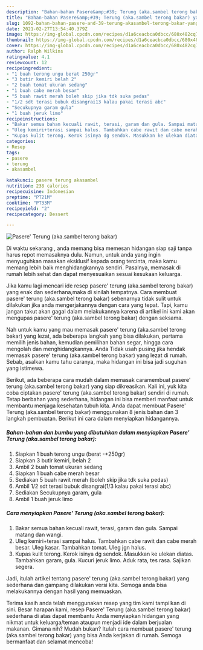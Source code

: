 ```yaml
---
description: "Bahan-bahan Pasere&amp;#39; Terung (aka.sambel terong bakar) yang lezat Untuk Jualan"
title: "Bahan-bahan Pasere&amp;#39; Terung (aka.sambel terong bakar) yang lezat Untuk Jualan"
slug: 1092-bahan-bahan-pasere-and-39-terung-akasambel-terong-bakar-yang-lezat-untuk-jualan
date: 2021-02-27T13:54:40.379Z
image: https://img-global.cpcdn.com/recipes/d1a6ceacbca0dbcc/680x482cq70/pasere-terung-akasambel-terong-bakar-foto-resep-utama.jpg
thumbnail: https://img-global.cpcdn.com/recipes/d1a6ceacbca0dbcc/680x482cq70/pasere-terung-akasambel-terong-bakar-foto-resep-utama.jpg
cover: https://img-global.cpcdn.com/recipes/d1a6ceacbca0dbcc/680x482cq70/pasere-terung-akasambel-terong-bakar-foto-resep-utama.jpg
author: Ralph Wilkins
ratingvalue: 4.1
reviewcount: 12
recipeingredient:
- "1 buah terong ungu berat 250gr"
- "3 butir kemiri belah 2"
- "2 buah tomat ukuran sedang"
- "1 buah cabe merah besar"
- "5 buah rawit merah boleh skip jika tdk suka pedas"
- "1/2 sdt terasi bubuk disangrai13 kalau pakai terasi abc"
- "Secukupnya garam gula"
- "1 buah jeruk limo"
recipeinstructions:
- "Bakar semua bahan kecuali rawit, terasi, garam dan gula. Sampai matang dan wangi."
- "Uleg kemiri+terasi sampai halus. Tambahkan cabe rawit dan cabe merah besar. Uleg kasar. Tambahkan tomat. Uleg jgn halus."
- "Kupas kulit terong. Kerok isinya dg sendok. Masukkan ke ulekan diatas. Tambahkan garam, gula. Kucuri jeruk limo. Aduk rata, tes rasa. Sajikan segera."
categories:
- Resep
tags:
- pasere
- terung
- akasambel

katakunci: pasere terung akasambel 
nutrition: 238 calories
recipecuisine: Indonesian
preptime: "PT21M"
cooktime: "PT33M"
recipeyield: "2"
recipecategory: Dessert

---
```



![Pasere&#39; Terung (aka.sambel terong bakar)](https://img-global.cpcdn.com/recipes/d1a6ceacbca0dbcc/680x482cq70/pasere-terung-akasambel-terong-bakar-foto-resep-utama.jpg)

Di waktu  sekarang , anda memang bisa memesan hidangan siap saji tanpa harus repot memasaknya dulu. Namun, untuk anda yang ingin menyuguhkan masakan eksklusif kepada orang tercinta, maka kamu memang lebih baik menghidangkannya sendiri. Pasalnya, memasak di rumah lebih sehat dan dapat menyesuaikan sesuai kesukaan keluarga.

Jika kamu lagi mencari ide resep pasere&#39; terung (aka.sambel terong bakar) yang enak dan sederhana,maka di sinilah tempatnya. Cara membuat pasere&#39; terung (aka.sambel terong bakar)  sebenarnya tidak sulit untuk dilakukan jika anda mengerjakannya dengan cara yang tepat. Tapi, kamu jangan takut akan gagal dalam melakukannya 
karena di artikel ini kami akan mengupas pasere&#39; terung (aka.sambel terong bakar) dengan seksama.  



Nah untuk kamu yang mau memasak pasere&#39; terung (aka.sambel terong bakar) yang lezat, ada beberapa langkah yang bisa dilakukan, pertama memilih jenis bahan, kemudian pemilihan bahan segar, hingga cara mengolah dan menghidangkannya. Anda Tidak usah pusing jika hendak memasak pasere&#39; terung (aka.sambel terong bakar) yang lezat di rumah. Sebab, asalkan kamu  tahu caranya, maka hidangan ini bisa jadi suguhan yang istimewa.

Berikut, ada beberapa cara mudah dalam memasak caramembuat pasere&#39; terung (aka.sambel terong bakar) yang siap dikreasikan. Kali ini, yuk kita coba ciptakan pasere&#39; terung (aka.sambel terong bakar) sendiri di rumah. Tetap berbahan yang sederhana, hidangan ini bisa memberi manfaat untuk membantu menjaga kesehatan tubuh kita. Anda dapat membuat Pasere&#39; Terung (aka.sambel terong bakar) menggunakan 8 jenis bahan dan 3 langkah pembuatan. Berikut ini cara dalam menyiapkan hidangannya.

<!--inarticleads1-->

##### Bahan-bahan dan bumbu yang dibutuhkan dalam menyiapkan Pasere&#39; Terung (aka.sambel terong bakar):

1. Siapkan 1 buah terong ungu (berat -+250gr)
1. Siapkan 3 butir kemiri, belah 2
1. Ambil 2 buah tomat ukuran sedang
1. Siapkan 1 buah cabe merah besar
1. Sediakan 5 buah rawit merah (boleh skip jika tdk suka pedas)
1. Ambil 1/2 sdt terasi bubuk disangrai(1/3 kalau pakai terasi abc)
1. Sediakan Secukupnya garam, gula
1. Ambil 1 buah jeruk limo




<!--inarticleads2-->

##### Cara menyiapkan Pasere&#39; Terung (aka.sambel terong bakar):

1. Bakar semua bahan kecuali rawit, terasi, garam dan gula. Sampai matang dan wangi.
1. Uleg kemiri+terasi sampai halus. Tambahkan cabe rawit dan cabe merah besar. Uleg kasar. Tambahkan tomat. Uleg jgn halus.
1. Kupas kulit terong. Kerok isinya dg sendok. Masukkan ke ulekan diatas. Tambahkan garam, gula. Kucuri jeruk limo. Aduk rata, tes rasa. Sajikan segera.




Jadi, itulah artikel tentang  pasere&#39; terung (aka.sambel terong bakar)  yang sederhana dan gampang dilakukan versi kita. Semoga anda bisa melakukannya dengan hasil yang memuaskan. 

Terima kasih anda telah menggunakan resep yang tim kami tampilkan di sini. Besar harapan kami, resep  Pasere&#39; Terung (aka.sambel terong bakar) sederhana di atas dapat membantu Anda menyiapkan hidangan yang nikmat untuk keluarga/teman ataupun menjadi ide dalam berjualan makanan. Gimana nih? Mudah bukan? Itulah cara membuat pasere&#39; terung (aka.sambel terong bakar) yang bisa Anda kerjakan di rumah. Semoga bermanfaat dan selamat mencoba!

